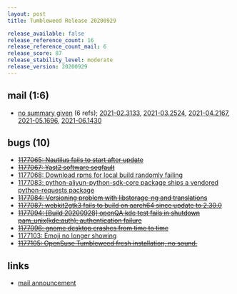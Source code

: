 ```yaml
---
layout: post
title: Tumbleweed Release 20200929

release_available: false
release_reference_count: 16
release_reference_count_mail: 6
release_score: 87
release_stability_level: moderate
release_version: 20200929
---
```


## mail (1:6)

- [no summary given](https://github.com/boombatower/tumbleweed-review/issues/10) (6 refs); [2021-02.3133](https://github.com/boombatower/tumbleweed-review/issues/10), [2021-03.2524](https://github.com/boombatower/tumbleweed-review/issues/10), [2021-04.2167](https://github.com/boombatower/tumbleweed-review/issues/10), [2021-05.1696](https://github.com/boombatower/tumbleweed-review/issues/10), [2021-06.1430](https://github.com/boombatower/tumbleweed-review/issues/10)

## bugs (10)

<!--more-->

- ~~[1177065: Nautilus fails to start after update](https://bugzilla.opensuse.org/show_bug.cgi?id=1177065)~~
- ~~[1177067: Yast2 software segfault](https://bugzilla.opensuse.org/show_bug.cgi?id=1177067)~~
- [1177068: Download rpms for local build randomly failing](https://bugzilla.opensuse.org/show_bug.cgi?id=1177068)
- [1177083: python-aliyun-python-sdk-core package ships a vendored python-requests package](https://bugzilla.opensuse.org/show_bug.cgi?id=1177083)
- ~~[1177084: Versioning problem with libstorage-ng and translations](https://bugzilla.opensuse.org/show_bug.cgi?id=1177084)~~
- ~~[1177087: webkit2gtk3 fails to build on aarch64 since update to 2.30.0](https://bugzilla.opensuse.org/show_bug.cgi?id=1177087)~~
- ~~[1177094: \[Build 20200928\] openQA kde test fails in shutdown pam_unix(kde:auth): authentication failure](https://bugzilla.opensuse.org/show_bug.cgi?id=1177094)~~
- ~~[1177096: gnome desktop crashes from time to time](https://bugzilla.opensuse.org/show_bug.cgi?id=1177096)~~
- [1177103: Emoji no longer showing](https://bugzilla.opensuse.org/show_bug.cgi?id=1177103)
- ~~[1177105: OpenSuse Tumbleweed fresh installation, no sound.](https://bugzilla.opensuse.org/show_bug.cgi?id=1177105)~~



## links

- [mail announcement](https://github.com/boombatower/tumbleweed-review/issues/10)

